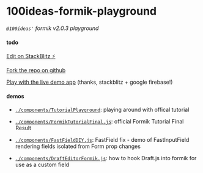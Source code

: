 # 100ideas-formik-playground
*`@100ideas'` formik v2.0.3 playground*

#### todo

[Edit on StackBlitz ⚡️](https://stackblitz.com/edit/100ideas-formik-playground)

[Fork the repo on github](https://github.com/100ideas/100ideas-formik-playground)

[Play with the live demo app](https://ideas-formik-playground.web.app) (thanks, stackblitz + google firebase!)

#### demos

- [`./components/TutorialPlayground`](components/TutorialPlayground`): playing around with offical tutorial

- [`./components/FormikTutorialFinal.js`](./components/FormikTutorialFinal.js): official Formik Tutorial Final Result

- [`./components/FastFieldDIY.js`](./components/FastFieldDIY.js): FastField fix - demo of FastInputField rendering fields isolated from Form prop changes

- [`./components/DraftEditorFormik.js`](./components/DraftEditorFormik.js): how to hook Draft.js into formik for use as a custom field